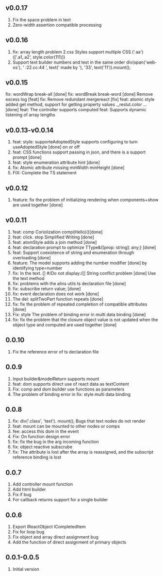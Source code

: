 <!--
 * @Author: chenzhongsheng
 * @Date: 2022-10-30 02:42:04
 * @Description: Coding something
 * @LastEditors: Please set LastEditors
 * @LastEditTime: 2023-02-04 00:03:48
-->
## v0.0.17

1. Fix the space problem in text
2. Zero-width assertion compatible processing
   
## v0.0.16

1. fix: array length problem
2.css Styles support multiple CSS ('.aa') (['.a1,.a2', style.color(111)])
3. Support text builder numbers and text in the same order div(span('web-os'), ' :22.cc:44 ', text(' made by '), '33', text('11')).mount();

## v0.0.15

fix: wordWrap break-all [done]
fix: wordBreak break-word [done]
Remove excess log [feat]
fix: Remove redundant mergereact [fix]
feat: atomic style added get method, support for getting property values ._reslut.color ... [done]
feat: The controller supports computed
feat: Supports dynamic listening of array lengths

## v0.0.13-v0.0.14

1. feat: style: supporteAdoptedStyle supports configuring to turn useAdoptedStyle [done] on or off
2. feat: CSS functions support passing in json, and there is a support prompt [done]
3. feat: style enumeration attribute hint [done]
4. fix: Atomic attribute missing minWidth minHeight [done]
5. FIX: Complete the TS statement
   
## v0.0.12

1. feature: fix the problem of initializing rendering when components+show are used together [done]

## v0.0.11

1. feat: comp Coriolization comp(Hello)()[done]
2. feat: click. stop Simplified Writing [done]
3. feat: atomStyle adds a join method [done]
4. feat: declaration prompt to optimize TType&{[prop: string]: any;} [done]
5. feat: Support coexistence of string and enumeration through overloading [done]
6. feature: The model supports adding the number modifier [done] by identifying type=number
7. fix: In the text. [] #/Do not display:/[] String conflict problem [done] Use the text method
8. fix: problems with the alins utils ts declaration file [done]
9. fix: subscribe return value;  [done]
10. fix: event declaration does not work [done]
11. The del: splitTwoPart function repeats [done]
12. fix: fix the problem of repeated completion of compatible attributes [done]
13. Fix: style The problem of binding error in multi data binding [done]
14. fix: fix the problem that the closure object value is not updated when the object type and computed are used together [done]


## 0.0.10 

1. Fix the reference error of ts declaration file


## 0.0.9

1. Input builder&modelReturn supports mount
2. feat: dom supports direct use of react data as textContent
3. Fix: comp and dom builder use functions as parameters
4. The problem of binding error in fix: style multi data binding


## 0.0.8
1. fix: div('.class', 'text'). mount();  Bugs that text nodes do not render
2. feat: mount can be mounted to other nodes or comps
3. fee: access this dom in the event
4. Fix: On function design error
5. fix: fix the bug in the arg incoming function
6. fix: object reactive subscrube 
7. fix: The attribute is lost after the array is reassigned, and the subscript reference binding is lost


## 0.0.7
1. Add controller mount function
2. Add html builder
3. Fix if bug
4. For callback returns support for a single builder

## 0.0.6

1. Export IReactObject ICompletedItem
2. Fix for loop bug
3. Fix object and array direct assignment bug
4. Add the function of direct assignment of primary objects

## 0.0.1-0.0.5 

1. Initial version